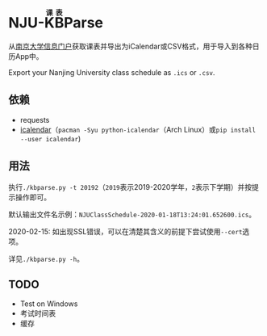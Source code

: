 # NJU-<ruby>KB<rt>课表</rt></ruby>Parse

从[南京大学信息门户](https://wx.nju.edu.cn/homepage/wap/default/home)获取课表并导出为iCalendar或CSV格式，用于导入到各种日历App中。

Export your Nanjing University class schedule as `.ics` or `.csv`.

## 依赖

- requests
- [icalendar](https://pypi.org/project/icalendar/)（`pacman -Syu python-icalendar`（Arch Linux）或`pip install --user icalendar`)

## 用法

执行`./kbparse.py -t 20192`（`2019`表示2019-2020学年，`2`表示下学期）并按提示操作即可。

默认输出文件名示例：`NJUClassSchedule-2020-01-18T13:24:01.652600.ics`。

2020-02-15: 如出现SSL错误，可以在清楚其含义的前提下尝试使用`--cert`选项。

详见`./kbparse.py -h`。

## TODO

- Test on Windows
- 考试时间表
- 缓存
